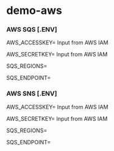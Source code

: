 # demo-aws

### AWS SQS [.ENV]

AWS_ACCESSKEY= Input from AWS IAM

AWS_SECRETKEY= Input from AWS IAM

SQS_REGIONS=

SQS_ENDPOINT=

### AWS SNS [.ENV]

AWS_ACCESSKEY= Input from AWS IAM

AWS_SECRETKEY= Input from AWS IAM

SQS_REGIONS=

SQS_ENDPOINT=

